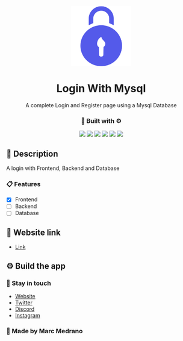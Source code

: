 <p align="center">
  <a href="https://elmarcz.github.io/Login" target="blank"><img src="img/logo.png" width="160" alt="Login Mysql Logo" /></a>
  <h1 align="center" href="https://elmarcz.github.io/Login">Login With Mysql</h1>
</p>
<p align="center">A complete Login and Register page using a Mysql Database</p>
<h3 align="center">🔨 Built with ⚙️</h3>

<p align="center">
   <img src='https://raw.githubusercontent.com/sammwyy/sammwyy/master/skills/html.png' height='50px'/>
   <img src='https://raw.githubusercontent.com/sammwyy/sammwyy/master/skills/css.png' height='50px'/>  
   <img src='https://raw.githubusercontent.com/sammwyy/sammwyy/master/skills/sass.png' height='50px'/>  
  <img src='https://raw.githubusercontent.com/sammwyy/sammwyy/master/skills/javascript.jpg' height='50px'/> 
  <img src='https://raw.githubusercontent.com/sammwyy/sammwyy/master/skills/php.png' height='50px'/> 
  <img src='https://raw.githubusercontent.com/sammwyy/sammwyy/master/skills/mysql.png' height='50px'/> 
</p>


## 📝 Description
A login with Frontend, Backend and Database

### 📋 Features

- [x] Frontend
- [ ] Backend
- [ ] Database

## 📱 Website link
- [Link](https://elmarcz.github.io/Login)

## ⚙ Build the app


### 👤 Stay in touch
- [Website](https://elmarcz.github.io/portfolio/)
- [Twitter](https://twitter.com/MarcMedrano15)
- [Discord](https://discord.com/invite/zPSYDGVXxx)
- [Instagram](https://www.instagram.com/marcmedranoz/)

### 🔅 Made by Marc Medrano 

